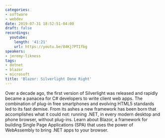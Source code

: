 ```yaml
---
categories:
- software
- webdev
date: 2019-07-31 18:52:51-04:00
draft: false
recordings:
  youtube:
    length: '41:21'
    url: https://youtu.be/84Kj7PTIfbg
speakers:
- jeremy-likness
tags:
- dotnet
- blazor
- microsoft
title: 'Blazor: Silverlight Done Right'
---
```



Over a decade ago, the first version of Silverlight was released and rapidly became a panacea for C# developers to write client web apps. The combination of plug-in free smartphones and evolving HTML5 standards led to its fast demise. From its ashes a new framework has been born that accomplishes what it could not: running .NET, in every modern desktop and phone browser, without plug-ins. Learn about Blazor, a framework for building Single Page Applications (SPA) that uses the power of WebAssembly to bring .NET apps to your browser.
